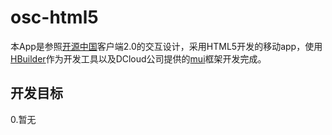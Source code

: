 # osc-html5
本App是参照[开源中国](http://www.oschina.net/)客户端2.0的交互设计，采用HTML5开发的移动app，使用[HBuilder](http://www.dcloud.io/)作为开发工具以及DCloud公司提供的[mui](http://dcloudio.github.io/mui/)框架开发完成。
## 开发目标
0.暂无
